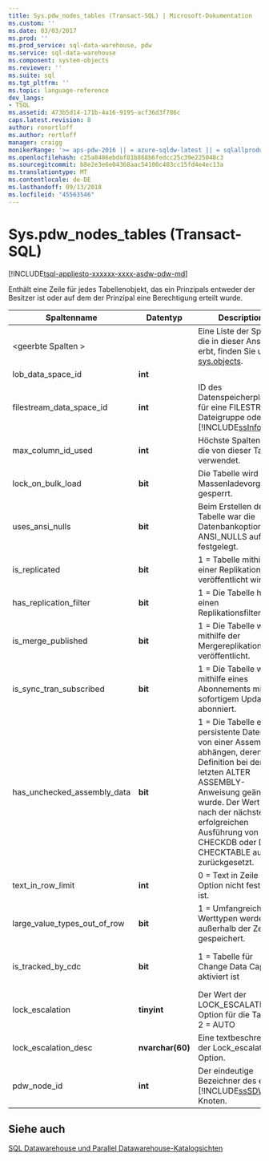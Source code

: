 ```yaml
---
title: Sys.pdw_nodes_tables (Transact-SQL) | Microsoft-Dokumentation
ms.custom: ''
ms.date: 03/03/2017
ms.prod: ''
ms.prod_service: sql-data-warehouse, pdw
ms.service: sql-data-warehouse
ms.component: system-objects
ms.reviewer: ''
ms.suite: sql
ms.tgt_pltfrm: ''
ms.topic: language-reference
dev_langs:
- TSQL
ms.assetid: 473b5d14-171b-4a16-9195-acf36d3f786c
caps.latest.revision: 8
author: ronortloff
ms.author: rortloff
manager: craigg
monikerRange: '>= aps-pdw-2016 || = azure-sqldw-latest || = sqlallproducts-allversions'
ms.openlocfilehash: c25a8486ebdaf81b868b6fedcc25c39e225048c3
ms.sourcegitcommit: b8e2e3e6e04368aac54100c403cc15fd4e4ec13a
ms.translationtype: MT
ms.contentlocale: de-DE
ms.lasthandoff: 09/13/2018
ms.locfileid: "45563546"
---
```

# <a name="syspdwnodestables-transact-sql"></a>Sys.pdw_nodes_tables (Transact-SQL)
[!INCLUDE[tsql-appliesto-xxxxxx-xxxx-asdw-pdw-md](../../includes/tsql-appliesto-xxxxxx-xxxx-asdw-pdw-md.md)]

  Enthält eine Zeile für jedes Tabellenobjekt, das ein Prinzipals entweder der Besitzer ist oder auf dem der Prinzipal eine Berechtigung erteilt wurde.  
  
|Spaltenname|Datentyp|Description|Bereich|  
|-----------------|---------------|-----------------|-----------|  
|\<geerbte Spalten >||Eine Liste der Spalten, die in dieser Ansicht erbt, finden Sie unter [sys.objects](http://msdn.microsoft.com/c36fa71e-549a-4533-a6cd-1314d26f533f).||  
|lob_data_space_id|**int**||Immer 0.|  
|filestream_data_space_id|**int**|ID des Datenspeicherplatzes für eine FILESTREAM-Dateigruppe oder [!INCLUDE[ssInfoNA](../../includes/ssinfona-md.md)]|NULL|  
|max_column_id_used|**int**|Höchste Spalten-ID, die von dieser Tabelle verwendet.||  
|lock_on_bulk_load|**bit**|Die Tabelle wird bei Massenladevorgängen gesperrt.|TBD|  
|uses_ansi_nulls|**bit**|Beim Erstellen der Tabelle war die Datenbankoption SET ANSI_NULLS auf ON festgelegt.|1|  
|is_replicated|**bit**|1 = Tabelle mithilfe einer Replikation veröffentlicht wird.|0; Replikation wird nicht unterstützt.|  
|has_replication_filter|**bit**|1 = Die Tabelle hat einen Replikationsfilter.|0|  
|is_merge_published|**bit**|1 = Die Tabelle wird mithilfe der Mergereplikation veröffentlicht.|0; nicht unterstützt.|  
|is_sync_tran_subscribed|**bit**|1 = Die Tabelle wird mithilfe eines Abonnements mit sofortigem Update abonniert.|0; nicht unterstützt.|  
|has_unchecked_assembly_data|**bit**|1 = Die Tabelle enthält persistente Daten, die von einer Assembly abhängen, deren Definition bei der letzten ALTER ASSEMBLY-Anweisung geändert wurde. Der Wert wird nach der nächsten erfolgreichen Ausführung von DBCC CHECKDB oder DBCC CHECKTABLE auf 0 zurückgesetzt.|0; CLR wird nicht unterstützt.|  
|text_in_row_limit|**int**|0 = Text in Zeile Option nicht festgelegt ist.|Immer 0.|  
|large_value_types_out_of_row|**bit**|1 = Umfangreiche Werttypen werden außerhalb der Zeile gespeichert.|Immer 0.|  
|is_tracked_by_cdc|**bit**|1 = Tabelle für Change Data Capture aktiviert ist|Immer 0; keine Unterstützung für CDC.|  
|lock_escalation|**tinyint**|Der Wert der LOCK_ESCALATION-Option für die Tabelle: 2 = AUTO|Immer 2.|  
|lock_escalation_desc|**nvarchar(60)**|Eine textbeschreibung der Lock_escalation-Option.|Immer ꞌAUTOꞌ.|  
|pdw_node_id|**int**|Der eindeutige Bezeichner des eine [!INCLUDE[ssSDW](../../includes/sssdw-md.md)] Knoten.|NOT NULL|  
  
## <a name="see-also"></a>Siehe auch  
 [SQL Datawarehouse und Parallel Datawarehouse-Katalogsichten](../../relational-databases/system-catalog-views/sql-data-warehouse-and-parallel-data-warehouse-catalog-views.md)  
  
  
